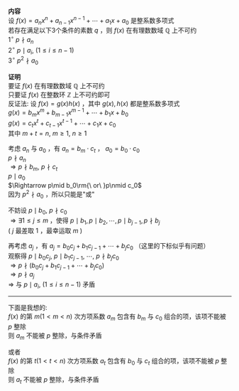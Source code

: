 **内容**  
设 $f(x)=a_nx^n+a_{n-1}x^{n-1}+\cdots+a_1x+a_0$ 是整系数多项式  
若存在满足以下3个条件的素数 $q$ ，则 $f(x)$ 在有理数数域 $\mathbb{Q}$ 上不可约  
$1^\circ\ p\nmid a_n$  
$2^\circ\ p\mid a_i,\ (1\le i\le n-1)$  
$3^\circ\ p^2\nmid a_0$  
  
**证明**  
要证 $f(x)$ 在有理数数域 $\mathbb{Q}$ 上不可约  
只要证 $f(x)$ 在整数环 $\mathbb{Z}$ 上不可约即可  
反证法: 设 $f(x)=g(x)h(x)$ ，其中 $g(x),h(x)$ 都是整系数多项式  
$g(x)=b_mx^m+b_{m-1}x^{m-1}+\cdots+b_1x+b_0$  
$g(x)=c_tx^t+c_{t-1}x^{t-1}+\cdots+c_1x+c_0$  
其中 $m+t=n,\ m\ge1,\ n\geq1$  
  
考虑 $a_n$ 与 $a_0$ ，有 $a_n=b_m\cdot c_t$ ， $a_0=b_0\cdot c_0$  
$p\nmid a_n$  
$\Rightarrow p\nmid b_m,\ p\nmid c_t$  
$p\mid a_0$  
$\Rightarrow p\mid b_0\rm{\ or\ }p\nmid c_0$  
因为 $p^2\nmid a_0$ ，所以只能是"或"  
  
不妨设 $p\mid b_0,\ p\nmid c_0$  
$\Rightarrow\exists1\le j\le m$ ，使得 $p\mid b_1, p\mid b_2, \cdots, p\mid b_{j-1}, p\nmid b_j$  
( $j$ 最差取 $1$ ，最幸运取 $m$ )  
  
再考虑 $a_j$ ，有 $a_j=b_0c_j+b_1c_{j-1}+\cdots+b_jc_0$ （这里的下标似乎有问题）  
观察得 $p\mid b_0c_j,\ p\mid b_1c_{j-1},\ \cdots,\ p\nmid b_jc_0$  
$\Rightarrow p\nmid(b_0c_j+b_1c_{j-1}+\cdots+b_jc_0)$  
$\Rightarrow p\nmid a_j$  
$\Rightarrow$ 与 $p\mid a_i,\ (1\le i\le n-1)$ 矛盾  
  
---  
下面是我想的:  
$f(x)$ 的第 $m(1<m<n)$ 次方项系数 $a_m$ 包含有 $b_m$ 与 $c_0$ 组合的项，该项不能被 $p$ 整除  
则 $a_m$ 不能被 $p$ 整除，与条件矛盾  
  
或者  
$f(x)$ 的第 $t(1<t<n)$ 次方项系数 $a_t$ 包含有 $b_0$ 与 $c_t$ 组合的项，该项不能被 $p$ 整除  
则 $a_t$ 不能被 $p$ 整除，与条件矛盾  
  
  
  
  

